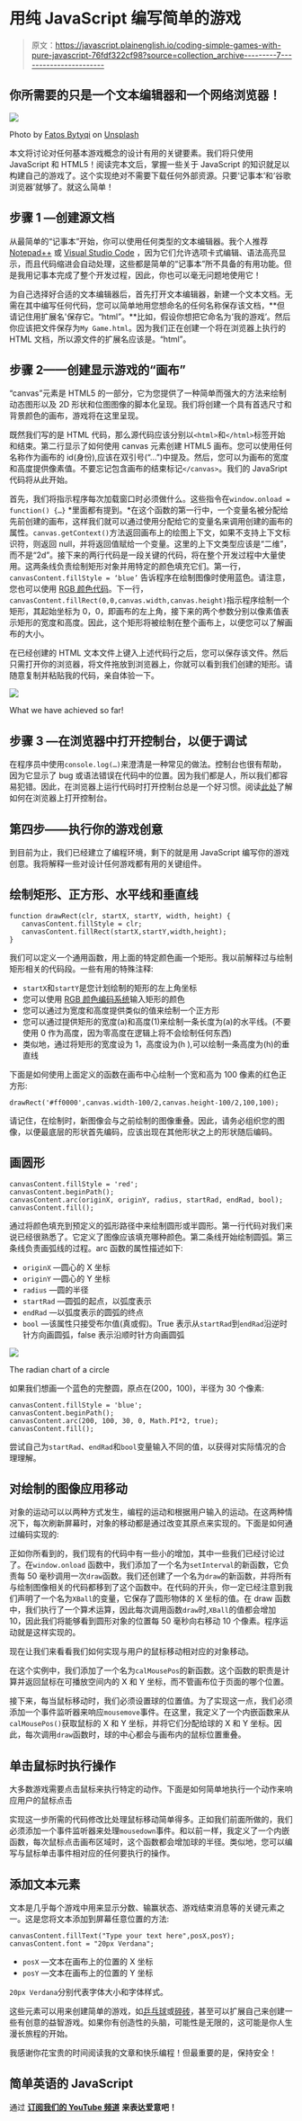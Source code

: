 # 用纯 JavaScript 编写简单的游戏

> 原文：<https://javascript.plainenglish.io/coding-simple-games-with-pure-javascript-76fdf322cf98?source=collection_archive---------7----------------------->

## 你所需要的只是一个文本编辑器和一个网络浏览器！

![](img/f5d0f431f8204cdc68c691d5c931586e.png)

Photo by [Fatos Bytyqi](https://unsplash.com/@fatosi?utm_source=medium&utm_medium=referral) on [Unsplash](https://unsplash.com?utm_source=medium&utm_medium=referral)

本文将讨论对任何基本游戏概念的设计有用的关键要素。我们将只使用 JavaScript 和 HTML5！阅读完本文后，掌握一些关于 JavaScript 的知识就足以构建自己的游戏了。这个实现绝对不需要下载任何外部资源。只要‘记事本’和‘谷歌浏览器’就够了。就这么简单！

## 步骤 1 —创建源文档

从最简单的“记事本”开始，你可以使用任何类型的文本编辑器。我个人推荐 [Notepad++](https://notepad-plus-plus.org/) 或 [Visual Studio Code](https://code.visualstudio.com/) ，因为它们允许选项卡式编辑、语法高亮显示，而且代码缩进会自动处理，这些都是简单的“记事本”所不具备的有用功能。但是我用记事本完成了整个开发过程，因此，你也可以毫无问题地使用它！

为自己选择好合适的文本编辑器后，首先打开文本编辑器，新建一个文本文档。无需在其中编写任何代码，您可以简单地用您想命名的任何名称保存该文档，**但请记住用扩展名'保存它。“html”。**比如，假设你想把它命名为‘我的游戏’。然后你应该把文件保存为`My Game.html`。因为我们正在创建一个将在浏览器上执行的 HTML 文档，所以源文件的扩展名应该是。“html”。

## 步骤 2——创建显示游戏的“画布”

“canvas”元素是 HTML5 的一部分，它为您提供了一种简单而强大的方法来绘制动态图形以及 2D 形状和位图图像的脚本化呈现。我们将创建一个具有首选尺寸和背景颜色的画布，游戏将在这里呈现。

既然我们写的是 HTML 代码，那么源代码应该分别以`<html>`和`</html>`标签开始和结束。第二行显示了如何使用 canvas 元素创建 HTML5 画布。您可以使用任何名称作为画布的 id(身份),应该在双引号(“…”)中提及。然后，您可以为画布的宽度和高度提供像素值。不要忘记包含画布的结束标记`</canvas>`。我们的 JavaSript 代码将从此开始。

首先，我们将指示程序每次加载窗口时必须做什么。这些指令在`window.onload = function() {…}` *里面都有提到。*在这个函数的第一行中，一个变量名被分配给先前创建的画布，这样我们就可以通过使用分配给它的变量名来调用创建的画布的属性。`canvas.getContext()`方法返回画布上的绘图上下文，如果不支持上下文标识符，则返回 null，并将返回值赋给一个变量。这里的上下文类型应该是“二维”，而不是“2d”。接下来的两行代码是一段关键的代码，将在整个开发过程中大量使用。这两条线负责绘制矩形对象并用特定的颜色填充它们。第一行，`canvasContent.fillStyle = ‘blue’` 告诉程序在绘制图像时使用蓝色。请注意，您也可以使用 [RGB 颜色代码](https://www.rapidtables.com/web/color/RGB_Color.html)。下一行，`canvasContent.fillRect(0,0,canvas.width,canvas.height)`指示程序绘制一个矩形，其起始坐标为 0，0，即画布的左上角，接下来的两个参数分别以像素值表示矩形的宽度和高度。因此，这个矩形将被绘制在整个画布上，以便您可以了解画布的大小。

在已经创建的 HTML 文本文件上键入上述代码行之后，您可以保存该文件。然后只需打开你的浏览器，将文件拖放到浏览器上，你就可以看到我们创建的矩形。请随意复制并粘贴我的代码，亲自体验一下。

![](img/d3d8eb021fb9a925981bca2de7ab785a.png)

What we have achieved so far!

## 步骤 3 —在浏览器中打开控制台，以便于调试

在程序员中使用`console.log(…)`来澄清是一种常见的做法。控制台也很有帮助，因为它显示了 bug 或语法错误在代码中的位置。因为我们都是人，所以我们都容易犯错。因此，在浏览器上运行代码时打开控制台总是一个好习惯。阅读[此处](https://webmasters.stackexchange.com/questions/8525/how-do-i-open-the-javascript-console-in-different-browsers)了解如何在浏览器上打开控制台。

## 第四步——执行你的游戏创意

到目前为止，我们已经建立了编程环境，剩下的就是用 JavaScript 编写你的游戏创意。我将解释一些对设计任何游戏都有用的关键组件。

## 绘制矩形、正方形、水平线和垂直线

```
function drawRect(clr, startX, startY, width, height) {
   canvasContent.fillStyle = clr;
   canvasContent.fillRect(startX,startY,width,height);
}
```

我们可以定义一个通用函数，用上面的特定颜色画一个矩形。我以前解释过与绘制矩形相关的代码段。一些有用的特殊注释:

*   `startX`和`startY`是您计划绘制的矩形的左上角坐标
*   您可以使用 [RGB 颜色编码系统](https://www.rapidtables.com/web/color/RGB_Color.html)输入矩形的颜色
*   您可以通过为宽度和高度提供类似的值来绘制一个正方形
*   您可以通过提供矩形的宽度(a)和高度(1)来绘制一条长度为(a)的水平线。(不要使用 0 作为高度，因为零高度在逻辑上将不会绘制任何东西)
*   类似地，通过将矩形的宽度设为 1，高度设为(h ),可以绘制一条高度为(h)的垂直线

下面是如何使用上面定义的函数在画布中心绘制一个宽和高为 100 像素的红色正方形:

```
drawRect('#ff0000',canvas.width-100/2,canvas.height-100/2,100,100);
```

请记住，在绘制时，新图像会与之前绘制的图像重叠。因此，请务必组织您的图像，以便最底层的形状首先编码，应该出现在其他形状之上的形状随后编码。

## 画圆形

```
canvasContent.fillStyle = 'red';
canvasContent.beginPath();
canvasContent.arc(originX, originY, radius, startRad, endRad, bool);
canvasContent.fill();
```

通过将颜色填充到预定义的弧形路径中来绘制圆形或半圆形。第一行代码对我们来说已经很熟悉了。它定义了图像应该填充哪种颜色。第二条线开始绘制圆弧。第三条线负责画弧线的过程。arc 函数的属性描述如下:

*   `originX` —圆心的 X 坐标
*   `originY` —圆心的 Y 坐标
*   `radius` —圆的半径
*   `startRad` —圆弧的起点，以弧度表示
*   `endRad` —以弧度表示的圆弧的终点
*   `bool` —该属性只接受布尔值(真或假)。True 表示从`startRad`到`endRad`沿逆时针方向画圆弧，false 表示沿顺时针方向画圆弧

![](img/e31c85b9887004ce57465068d4b6dce2.png)

The radian chart of a circle

如果我们想画一个蓝色的完整圆，原点在(200，100)，半径为 30 个像素:

```
canvasContent.fillStyle = 'blue';
canvasContent.beginPath();
canvasContent.arc(200, 100, 30, 0, Math.PI*2, true);
canvasContent.fill();
```

尝试自己为`startRad`、`endRad`和`bool`变量输入不同的值，以获得对实际情况的合理理解。

## 对绘制的图像应用移动

对象的运动可以以两种方式发生，编程的运动和根据用户输入的运动。在这两种情况下，每次刷新屏幕时，对象的移动都是通过改变其原点来实现的。下面是如何通过编码实现的:

正如你所看到的，我们现有的代码中有一些小的增加，其中一些我们已经讨论过了。在`window.onload` 函数中，我们添加了一个名为`setInterval`的新函数，它负责每 50 毫秒调用一次`draw`函数。我们还创建了一个名为`draw`的新函数，并将所有与绘制图像相关的代码都移到了这个函数中。在代码的开头，你一定已经注意到我们声明了一个名为`XBall`的变量，它保存了圆形物体的 X 坐标的值。在 draw 函数中，我们执行了一个算术运算，因此每次调用函数`draw`时,`XBall`的值都会增加 10，因此我们将能够看到圆形对象的位置每 50 毫秒向右移动 10 个像素。程序运动就是这样实现的。

现在让我们来看看我们如何实现与用户的鼠标移动相对应的对象移动。

在这个实例中，我们添加了一个名为`calMousePos`的新函数。这个函数的职责是计算并返回鼠标在可播放空间内的 X 和 Y 坐标，而不管画布位于页面的哪个位置。

接下来，每当鼠标移动时，我们必须设置球的位置值。为了实现这一点，我们必须添加一个事件监听器来响应`mousemove`事件。在这里，我定义了一个内嵌函数来从`calMousePos()`获取鼠标的 X 和 Y 坐标，并将它们分配给球的 X 和 Y 坐标。因此，每次调用`draw`函数时，球的中心都会与画布内的鼠标位置重叠。

## 单击鼠标时执行操作

大多数游戏需要点击鼠标来执行特定的动作。下面是如何简单地执行一个动作来响应用户的鼠标点击

实现这一步所需的代码修改比处理鼠标移动简单得多。正如我们前面所做的，我们必须添加一个事件监听器来处理`mousedown`事件。和以前一样，我定义了一个内嵌函数，每次鼠标点击画布区域时，这个函数都会增加球的半径。类似地，您可以编写与鼠标单击事件相对应的任何要执行的操作。

## 添加文本元素

文本是几乎每个游戏中用来显示分数、输赢状态、游戏结束消息等的关键元素之一。这是您将文本添加到屏幕任意位置的方法:

```
canvasContent.fillText("Type your text here",posX,posY);
canvasContent.font = "20px Verdana";
```

*   `posX` —文本在画布上的位置的 X 坐标
*   `posY` —文本在画布上的位置的 Y 坐标

`20px Verdana`分别代表字体大小和字体样式。

这些元素可以用来创建简单的游戏，如[乒乓球](https://classical-ping-pong.en.aptoide.com/app)或[碎砖](https://www.puzzleplayground.com/g/brick-breaker)，甚至可以扩展自己来创建一些有创意的益智游戏。如果你有创造性的头脑，可能性是无限的，这可能是你人生漫长旅程的开始。

我感谢你花宝贵的时间阅读我的文章和快乐编程！但最重要的是，保持安全！

## **简单英语的 JavaScript**

通过 [**订阅我们的 YouTube 频道**](https://www.youtube.com/channel/UCtipWUghju290NWcn8jhyAw) **来表达爱意吧！**